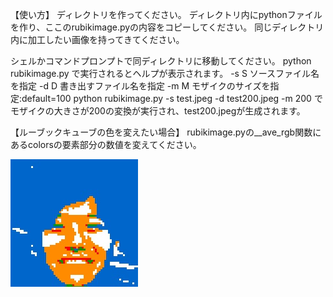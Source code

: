 【使い方】
ディレクトリを作ってください。
ディレクトリ内にpythonファイルを作り、ここのrubikimage.pyの内容をコピーしてください。
同じディレクトリ内に加工したい画像を持ってきてください。

シェルかコマンドプロンプトで同ディレクトリに移動してください。
python rubikimage.py
で実行されるとヘルプが表示されます。
  -s S        ソースファイル名を指定
  -d D        書き出すファイル名を指定
  -m M        モザイクのサイズを指定:default=100
python rubikimage.py -s test.jpeg -d test200.jpeg -m 200
でモザイクの大きさが200の変換が実行され、test200.jpegが生成されます。

【ルーブックキューブの色を変えたい場合】
rubikimage.pyの__ave_rgb関数にあるcolorsの要素部分の数値を変えてください。

![sample](test3.jpg "sample")
